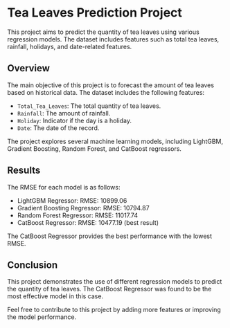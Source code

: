 # Tea Leaves Prediction Project

This project aims to predict the quantity of tea leaves using various regression models. The dataset includes features such as total tea leaves, rainfall, holidays, and date-related features.

## Overview

The main objective of this project is to forecast the amount of tea leaves based on historical data. The dataset includes the following features:
- `Total_Tea_Leaves`: The total quantity of tea leaves.
- `Rainfall`: The amount of rainfall.
- `Holiday`: Indicator if the day is a holiday.
- `Date`: The date of the record.

The project explores several machine learning models, including LightGBM, Gradient Boosting, Random Forest, and CatBoost regressors.

## Results
The RMSE for each model is as follows:

- LightGBM Regressor: RMSE: 10899.06
- Gradient Boosting Regressor: RMSE: 10794.87
- Random Forest Regressor: RMSE: 11017.74
- CatBoost Regressor: RMSE: 10477.19 (best result)

The CatBoost Regressor provides the best performance with the lowest RMSE.

## Conclusion
This project demonstrates the use of different regression models to predict the quantity of tea leaves. The CatBoost Regressor was found to be the most effective model in this case.

Feel free to contribute to this project by adding more features or improving the model performance.
